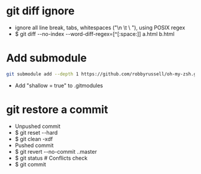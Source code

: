 git diff ignore
=====
* ignore all line break, tabs, whitespaces ("\n \t \ "), using POSIX regex
* $ git diff --no-index --word-diff-regex=[^[:space:]] a.html b.html

Add submodule
=====
```bash
git submodule add --depth 1 https://github.com/robbyrussell/oh-my-zsh.git
```
* Add "shallow = true" to .gitmodules

git restore a commit
=====
* Unpushed commit
* $ git reset --hard <commit>
* $ git clean -xdf
* Pushed commit
* $ git revert --no-commit <commit>..master
* $ git status # Conflicts check
* $ git commit

